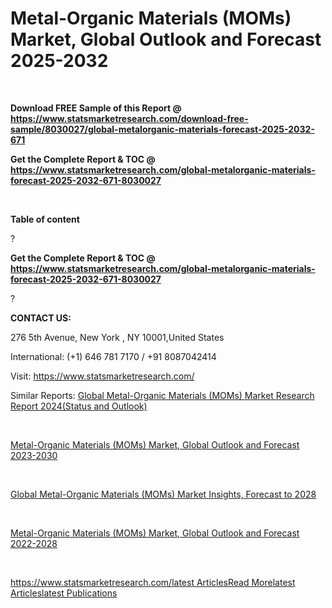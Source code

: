 <h1>Metal-Organic Materials (MOMs) Market, Global Outlook and Forecast 2025-2032</h1><br/><p><strong>Download FREE Sample of this Report @ <a href="https://www.statsmarketresearch.com/download-free-sample/8030027/global-metalorganic-materials-forecast-2025-2032-671">https://www.statsmarketresearch.com/download-free-sample/8030027/global-metalorganic-materials-forecast-2025-2032-671</a></strong></p>
 
 
 
 <div><b>Get the Complete Report & TOC @ <a href="https://www.statsmarketresearch.com/global-metalorganic-materials-forecast-2025-2032-671-8030027">https://www.statsmarketresearch.com/global-metalorganic-materials-forecast-2025-2032-671-8030027</a></b></div>
 
 
 
 <p><br />
 
 <b>Table of content</b></p>
 
 
 
 <p>? </p>
 
 
 
 <div><b>Get the Complete Report & TOC @ <a href="https://www.statsmarketresearch.com/global-metalorganic-materials-forecast-2025-2032-671-8030027">https://www.statsmarketresearch.com/global-metalorganic-materials-forecast-2025-2032-671-8030027</a></b></div>
 
 
 
 <p>? </p>
 
 
 
 <p><b>CONTACT US:</b><br />
 
 276 5th Avenue, New York , NY 10001,United States<br />
 
 International: (+1) 646 781 7170 / +91 8087042414<br />
 
 Visit: <a href="https://www.statsmarketresearch.com/">https://www.statsmarketresearch.com/</a><br />
 
 Similar Reports: <a href="https://www.statsmarketresearch.com/global-metalorganic-materials-forecast-2025-2032-671-8030027">Global Metal-Organic Materials (MOMs) Market Research Report 2024(Status and Outlook)</a><br />
 
 <br />
 
 <a href="https://www.statsmarketresearch.com/global-metalorganic-materials-forecast-2025-2032-671-8030027">Metal-Organic Materials (MOMs) Market, Global Outlook and Forecast 2023-2030</a><br />
 
 <br />
 
 <a href="https://www.statsmarketresearch.com/global-metalorganic-materials-forecast-2025-2032-671-8030027">Global Metal-Organic Materials (MOMs) Market Insights, Forecast to 2028</a><br />
 
 <br />
 
 <a href="https://www.statsmarketresearch.com/global-metalorganic-materials-forecast-2025-2032-671-8030027">Metal-Organic Materials (MOMs) Market, Global Outlook and Forecast 2022-2028</a><br />
 
 <br />
 
 <a href="https://gyeongbokgung.com">https://www.statsmarketresearch.com/</a><a href="https://hallyeomaritime.com">latest Articles</a><a href="https://jingwansa.com">Read More</a><a href="https://nguoiviet.jp/">latest Articles</a><a href="https://www.intelmarketresearch.com/">latest Publications</a></p>